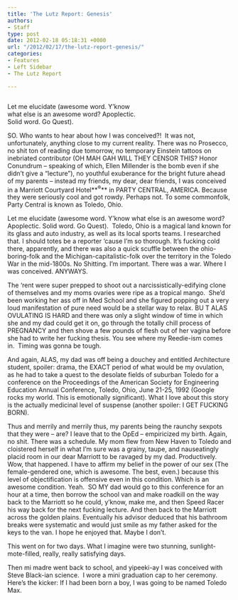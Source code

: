 ```yaml
---
title: 'The Lutz Report: Genesis'
authors:
- Staff
type: post
date: 2012-02-18 05:18:31 +0000
url: "/2012/02/17/the-lutz-report-genesis/"
categories:
- Features
- Left Sidebar
- The Lutz Report

---
```

<div id="attachment_1186" style="width: 310px" class="wp-caption alignright">
  <a href="http://www.reedquest.org/2012/01/the-lutz-report/lutz-report/" rel="attachment wp-att-1186"><img class="size-medium wp-image-1186" title="Lutz Report" src="https://i2.wp.com/www.reedquest.org/wp-content/uploads/2012/01/Lutz-Report-300x121.jpg?resize=300%2C121" alt="" data-recalc-dims="1" /></a>
  
  <p class="wp-caption-text">
    Let me elucidate (awesome word. Y’know what else is an awesome word? Apoplectic. Solid word. Go Quest).
  </p>
</div>

SO. Who wants to hear about how I was conceived?!  It was not, unfortunately, anything close to my current reality. There was no Prosecco, no shit ton of reading due tomorrow, no temporary Einstein tattoos on inebriated contributor (OH MAH GAH WILL THEY CENSOR THIS? Honor Conundrum – speaking of which, Ellen Millender is the bomb even if she didn’t give a “lecture”), no youthful exuberance for the bright future ahead of my parents – instead my friends, my dear, dear friends, I was conceived in a Marriott Courtyard Hotel**<sup>®</sup>** in PARTY CENTRAL, AMERICA. Because they were seriously cool and got rowdy. Perhaps not. To some commonfolk, Party Central is known as Toledo, Ohio.

Let me elucidate (awesome word. Y’know what else is an awesome word? Apoplectic. Solid word. Go Quest).  Toledo, Ohio is a magical land known for its glass and auto industry, as well as its local sports teams. I researched that. I should totes be a reporter ‘cause I’m so thorough. It’s fucking cold there, apparently, and there was also a quick scuffle between the ohio-boring-folk and the Michigan-capitalistic-folk over the territory in the Toledo War in the mid-1800s. No Shitting. I’m important. There was a war. Where I was conceived. ANYWAYS.

The ‘rent were super prepped to shoot out a narcissistically-edifying clone of themselves and my moms ovaries were ripe as a tropical mango.  She’d been working her ass off in Med School and she figured popping out a very loud manifestation of pure need would be a stellar way to relax. BU T ALAS OVULATING IS HARD and there was only a slight window of time in which she and my dad could get it on, go through the totally chill process of PREGNANCY and then shove a few pounds of flesh out of her vagina before she had to write her fucking thesis. You see where my Reedie-ism comes in.  Timing was gonna be tough.

And again, ALAS, my dad was off being a douchey and entitled Architecture student, spoiler: drama, the EXACT period of what would be my ovulation, as he had to take a quest to the desolate fields of suburban Toledo for a conference on the Proceedings of the American Society for Engineering Education Annual Conference, Toledo, Ohio, June 21-25, 1992 (Google rocks my world. This is emotionally significant). What I love about this story is the actually medicinal level of suspense (another spoiler: I GET FUCKING BORN).

Thus and merrily and merrily thus, my parents being the raunchy sexpots that they were – are? I leave that to the OpEd – empiricized my birth. Again, no shit. There was a schedule. My mom flew from New Haven to Toledo and cloistered herself in what I’m sure was a grainy, taupe, and nauseatingly placid room in our dear Marriott to be ravaged by my dad. Productively. Wow, that happened. I have to affirm my belief in the power of our sex (The female-gendered one, which is awesome. The best, even.) because this level of objectification is offensive even in this condition. Which is an awesome condition. Yeah.  SO MY dad would go to this conference for an hour at a time, then borrow the school van and make roadkill on the way back to the Marriott so he could, y’know, make me, and then Speed Racer his way back for the next fucking lecture. And then back to the Marriott across the golden plains. Eventually his advisor deduced that his bathroom breaks were systematic and would just smile as my father asked for the keys to the van. I hope he enjoyed that. Maybe I don’t.

This went on for two days. What I imagine were two stunning, sunlight-mote-filled, really, really satisfying days.

Then mi madre went back to school, and yipeeki-ay I was conceived with Steve Black-ian science.  I wore a mini graduation cap to her ceremony. Here’s the kicker: If I had been born a boy, I was going to be named Toledo Max.